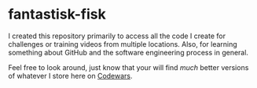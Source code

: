 # fantastisk-fisk
I created this repository primarily to access all the code I create for challenges or training videos from multiple locations. Also, for learning something about GitHub and the software engineering process in general.

Feel free to look around, just know that your will find _much_ better versions of whatever I store here on [Codewars](http://www.codewars.com).
